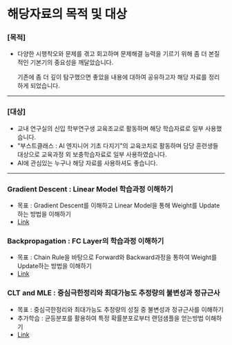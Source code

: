 # 해당자료의 목적 및 대상
### [목적]
- 다양한 시행착오와 문제를 겪고 회고하며 문제해결 능력을 기르기 위해 좀 더 본질적인 기본기의 중요성을 깨달았습니다.

    기존에 좀 더 깊이 탐구했으면 좋았을 내용에 대하여 공유하고자 해당 자료를 정리하게 되었습니다.

----

### [대상]
- 교내 연구실의 신입 학부연구생 교육조교로 활동하며 해당 학습자료로 일부 사용했습니다.
- "부스트클래스 : AI 엔지니어 기초 다지기"의 교육코치로 활동하며 담당 훈련생들 대상으로 교육과정 외 보충학습자료로 일부 사용하였습니다.
- AI에 관심있는 누구나 해당 자료를 사용하셔도 좋습니다.
---

### Gradient Descent : Linear Model 학습과정 이해하기

- 목표 : Gradient Descent를 이해하고 Linear Model을 통해 Weight를 Update하는 방법을 이해하기 
- [Link](Gradient_Descent)

### Backpropagation : FC Layer의 학습과정 이해하기

- 목표 : Chain Rule을 바탕으로 Forward와 Backward과정을 통하여 Weight를 Update하는 방법을 이해하기
- [Link](Backpropagation)

### CLT and MLE : 중심극한정리와 최대가능도 추정량의 불변성과 정규근사

- 목표 : 중심극한정리와 최대가능도 추정량의 성질 중 불변성과 정규근사를 이해하기
- 추가학습 : 균등분포를 활용하여 특정 확률분포로부터 랜덤샘플을 얻는방법 이해하기
- [Link](CLT&MLE)

